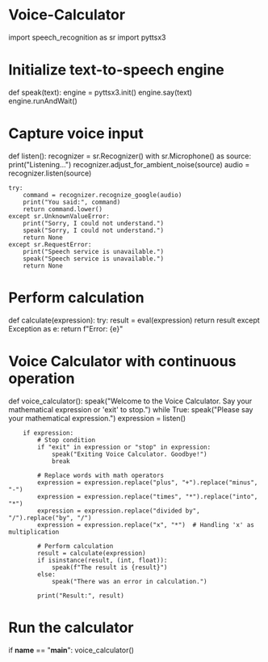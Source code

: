 # Voice-Calculator
import speech_recognition as sr
import pyttsx3

# Initialize text-to-speech engine
def speak(text):
    engine = pyttsx3.init()
    engine.say(text)
    engine.runAndWait()

# Capture voice input
def listen():
    recognizer = sr.Recognizer()
    with sr.Microphone() as source:
        print("Listening...")
        recognizer.adjust_for_ambient_noise(source)
        audio = recognizer.listen(source)

    try:
        command = recognizer.recognize_google(audio)
        print("You said:", command)
        return command.lower()
    except sr.UnknownValueError:
        print("Sorry, I could not understand.")
        speak("Sorry, I could not understand.")
        return None
    except sr.RequestError:
        print("Speech service is unavailable.")
        speak("Speech service is unavailable.")
        return None

# Perform calculation
def calculate(expression):
    try:
        result = eval(expression)
        return result
    except Exception as e:
        return f"Error: {e}"

# Voice Calculator with continuous operation
def voice_calculator():
    speak("Welcome to the Voice Calculator. Say your mathematical expression or 'exit' to stop.")
    while True:
        speak("Please say your mathematical expression.")
        expression = listen()

        if expression:
            # Stop condition
            if "exit" in expression or "stop" in expression:
                speak("Exiting Voice Calculator. Goodbye!")
                break

            # Replace words with math operators
            expression = expression.replace("plus", "+").replace("minus", "-")
            expression = expression.replace("times", "*").replace("into", "*")
            expression = expression.replace("divided by", "/").replace("by", "/")
            expression = expression.replace("x", "*")  # Handling 'x' as multiplication

            # Perform calculation
            result = calculate(expression)
            if isinstance(result, (int, float)):
                speak(f"The result is {result}")
            else:
                speak("There was an error in calculation.")
            
            print("Result:", result)

# Run the calculator
if __name__ == "__main__":
    voice_calculator()


